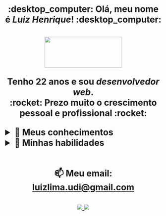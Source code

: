 <h1 align='center'>
  :desktop_computer: Olá, meu nome é <i>Luiz Henrique</i>! :desktop_computer:
<h1/>

<p align='center'>
  <img src="https://64.media.tumblr.com/25fc921ee98d5ff08df6ca44f309a526/tumblr_n0101u2zWe1s5x8pdo1_500.gifv" width="250" height="100"/>
</p>

<p align='center'>
  Tenho 22 anos e sou <i>desenvolvedor web</i>. </br>
  :rocket: Prezo muito o crescimento pessoal e profissional :rocket: 
</p>

<details>
  <summary>📃 Meus conhecimentos</summary>
  
<h4>O que sei em <i>front-end</i>:</h4> </br>
<img align="left" src="https://img.shields.io/badge/HTML-239120?style=for-the-badge&logo=html5&logoColor=white"/>
<img align="left" src="https://img.shields.io/badge/CSS-239120?&style=for-the-badge&logo=css3&logoColor=white"/>
<img align="left" src="https://img.shields.io/badge/JavaScript-F7DF1E?style=for-the-badge&logo=javascript&logoColor=black"/>
<img align="right" src="https://img.shields.io/badge/TypeScript-007ACC?style=for-the-badge&logo=typescript&logoColor=white"/>
<img align="right" src="https://img.shields.io/badge/React-20232A?style=for-the-badge&logo=react&logoColor=61DAFB"/> </br>
<p>
  <h5>Outros:</h5>
  1. Axios |
  2. Styled-components |
  3. Hooks |
  4. NextJS
 </p>

<h4>O que sei em <i>back-end</i>:</h4> </br>
<img align="left" src="https://img.shields.io/badge/Node.js-43853D?style=for-the-badge&logo=node.js&logoColor=white"/> 
<img align="left" src="https://img.shields.io/badge/MongoDB-4EA94B?style=for-the-badge&logo=mongodb&logoColor=white"/> 
<img align="right" src="https://img.shields.io/badge/Spring-6DB33F?style=for-the-badge&logo=spring&logoColor=white"/> 
<img align="right" src="https://img.shields.io/badge/PostgreSQL-316192?style=for-the-badge&logo=postgresql&logoColor=white"/> </br> </br>

<p align='center'>
  <img src="https://i1.kym-cdn.com/photos/images/original/000/538/716/7f5.gif" width="250" height="100"/>
</p>

</details>

<details>
  <summary>📃 Minhas habilidades</summary> </br>
  
:coffee: Tenho facilidade em aprendizado </br>
> Considero uma fala de quem sabe um aprendizado para quem quer.

:zap: Sei trabalhar em equipe
> Dar continuidade a esteira.

:coffee: Gosto de quebrar a cabeça em um código
> "Se compilou de primeira não aprendeu".

:zap: Tenho aglidade e foco em prazos
> Prazos apertados? Simbora que dá tempo.

:coffee: Gosto de fazer calculos
> Uma ótima vantagem para um desenvolvedor, não acha?.

</details>
<br/>
<p align='center'>
  📫 <strong>Meu email:</strong> <a href='luizlima.udi@gmail.com'>luizlima.udi@gmail.com</a> </br>
</p>

<p align='center'>
   <a href="https://wa.me/5534998776020" target="_blank">
    <img src="https://img.shields.io/badge/WhatsApp-25D366?style=for-the-badge&logo=whatsapp&logoColor=white" />
   </a>
   <a href="https://www.linkedin.com/in/luizlima-code/" target="_blank">
    <img src="https://img.shields.io/badge/LinkedIn-0077B5?style=for-the-badge&logo=linkedin&logoColor=white" />
  </a>
 </p>

<!--
**luizlima-code/luizlima-code** is a ✨ _special_ ✨ repository because its `README.md` (this file) appears on your GitHub profile.

Here are some ideas to get you started:

- 🔭 I’m currently working on ...
- 🌱 I’m currently learning ...
- 👯 I’m looking to collaborate on ...
- 🤔 I’m looking for help with ...
- 💬 Ask me about ...
- 📫 How to reach me: ...
- 😄 Pronouns: ...
- ⚡ Fun fact: ...
-->

